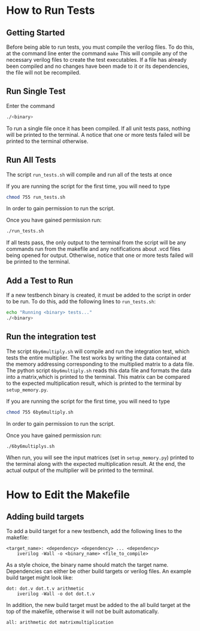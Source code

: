 # How to Run Tests
## Getting Started
Before being able to run tests, you must compile the verilog files.
To do this, at the command line enter the command `make` This will
compile any of the necessary verilog files to create the test executables. If a file has already been compiled and no changes have been made to it or its dependencies, the file will not be recompiled.

## Run Single Test
Enter the command
```bash
./<binary>
```

To run a single file once it has been compiled. If all unit tests pass, nothing will be printed to the terminal. A notice that one or more tests failed will be printed to the terminal otherwise.

## Run All Tests
The script `run_tests.sh` will compile and run all of the tests at once

If you are running the script for the first time, you will need to type
```bash
chmod 755 run_tests.sh
```
In order to gain permission to run the script.

Once you have gained permission run:
```bash
./run_tests.sh
```

If all tests pass, the only output to the terminal from the script will be any commands run from the makefile and any notifications about .vcd files being opened for output. Otherwise, notice that one or more tests failed will be printed to the terminal.

## Add a Test to Run
If a new testbench binary is created, it must be added to the script in order to be run. To do this, add the following lines to `run_tests.sh`:
```bash
echo "Running <binary> tests..."
./<binary>
```
## Run the integration test
The script `6by6multiply.sh` will compile and run the integration test, which tests the entire multiplier. The test works by writing the data contained at the memory addressing corresponding to the multiplied matrix to a data file. The python script `6by6multiply.sh` reads this data file and formats the data into a matrix,which is printed to the terminal. This matrix can be compared to the expected multiplication result, which is printed to the terminal by `setup_memory.py`.

If you are running the script for the first time, you will need to type
```bash
chmod 755 6by6multiply.sh
```
In order to gain permission to run the script.

Once you have gained permission run:
```bash
./6by6multiplys.sh
```
When run, you will see the input matrices (set in `setup_memory.py`) printed to the terminal along with the expected multiplication result. At the end, the actual output of the multiplier will be printed to the terminal.

# How to Edit the Makefile
## Adding build targets
To add a build target for a new testbench, add the following lines to the makefile:
```
<target_name>: <dependency> <dependency> ... <dependency>
    iverilog -Wall -o <binary_name> <file_to_compile>
```

As a style choice, the binary name should match the target name. Dependencies can either be other build targets or verilog files. An example build target might look like:

```
dot: dot.v dot.t.v arithmetic
	iverilog -Wall -o dot dot.t.v
```

In addition, the new build target must be added to the all build target at the top of the makefile, otherwise it will not be built automatically.

```
all: arithmetic dot matrixmultiplication
```

        
